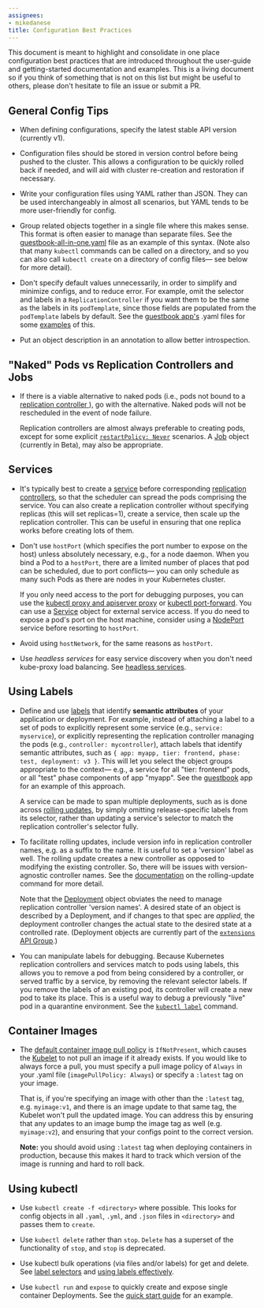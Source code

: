 ```yaml
---
assignees:
- mikedanese
title: Configuration Best Practices
---
```


This document is meant to highlight and consolidate in one place configuration best practices that are introduced throughout the user-guide and getting-started documentation and examples. This is a living document so if you think of something that is not on this list but might be useful to others, please don't hesitate to file an issue or submit a PR.

## General Config Tips

- When defining configurations, specify the latest stable API version (currently v1).

- Configuration files should be stored in version control before being pushed to the cluster. This allows a configuration to be quickly rolled back if needed, and will aid with cluster re-creation and restoration if necessary.

- Write your configuration files using YAML rather than JSON. They can be used interchangeably in almost all scenarios, but YAML tends to be more user-friendly for config.

- Group related objects together in a single file where this makes sense. This format is often easier to manage than separate files. See the [guestbook-all-in-one.yaml](https://github.com/kubernetes/kubernetes/tree/{{page.githubbranch}}/examples/guestbook/all-in-one/guestbook-all-in-one.yaml) file as an example of this syntax.
(Note also that many `kubectl` commands can be called on a directory, and so you can also call
`kubectl create` on a directory of config files— see below for more detail).

- Don't specify default values unnecessarily, in order to simplify and minimize configs, and to
  reduce error. For example, omit the selector and labels in a `ReplicationController` if you want
  them to be the same as the labels in its `podTemplate`, since those fields are populated from the
  `podTemplate` labels by default. See the [guestbook app's](https://github.com/kubernetes/kubernetes/tree/{{page.githubbranch}}/examples/guestbook/) .yaml files for some [examples](https://github.com/kubernetes/kubernetes/tree/{{page.githubbranch}}/examples/guestbook/frontend-deployment.yaml) of this.

- Put an object description in an annotation to allow better introspection.


## "Naked" Pods vs Replication Controllers and Jobs

- If there is a viable alternative to naked pods (i.e., pods not bound to a [replication controller
  ](/docs/user-guide/replication-controller)), go with the alternative. Naked pods will not be rescheduled in the
  event of node failure.

  Replication controllers are almost always preferable to creating pods, except for some explicit
  [`restartPolicy: Never`](/docs/concepts/workloads/pods/pod-lifecycle/#restart-policy) scenarios.  A
  [Job](/docs/concepts/jobs/run-to-completion-finite-workloads/) object (currently in Beta), may also be appropriate.


## Services

- It's typically best to create a [service](/docs/user-guide/services/) before corresponding [replication
  controllers](/docs/user-guide/replication-controller/), so that the scheduler can spread the pods comprising the
  service. You can also create a replication controller without specifying replicas (this will set
  replicas=1), create a service, then scale up the replication controller. This can be useful in
  ensuring that one replica works before creating lots of them.

- Don't use `hostPort` (which specifies the port number to expose on the host) unless absolutely
  necessary, e.g., for a node daemon. When you bind a Pod to a `hostPort`, there are a limited
  number of places that pod can be scheduled, due to port conflicts— you can only schedule as many
  such Pods as there are nodes in your Kubernetes cluster.

  If you only need access to the port for debugging purposes, you can use the [kubectl proxy and apiserver proxy](/docs/user-guide/connecting-to-applications-proxy/) or [kubectl port-forward](/docs/user-guide/connecting-to-applications-port-forward/).
  You can use a [Service](/docs/user-guide/services/) object for external service access.
  If you do need to expose a pod's port on the host machine, consider using a [NodePort](/docs/user-guide/services/#type-nodeport) service before resorting to `hostPort`.

- Avoid using `hostNetwork`, for the same reasons as `hostPort`.

- Use _headless services_ for easy service discovery when you don't need kube-proxy load balancing.
  See [headless services](/docs/user-guide/services/#headless-services).

## Using Labels

- Define and use [labels](/docs/user-guide/labels/) that identify __semantic attributes__ of your application or
  deployment. For example, instead of attaching a label to a set of pods to explicitly represent
  some service (e.g.,   `service: myservice`), or explicitly representing the replication
  controller managing the pods  (e.g., `controller: mycontroller`), attach labels that identify
  semantic attributes, such as `{ app: myapp, tier: frontend, phase: test, deployment: v3 }`. This
  will let you select the object groups appropriate to the context— e.g., a service for all "tier:
  frontend" pods, or all "test" phase components of app "myapp". See the
  [guestbook](https://github.com/kubernetes/kubernetes/tree/{{page.githubbranch}}/examples/guestbook/) app for an example of this approach.

  A service can be made to span multiple deployments, such as is done across [rolling updates](/docs/user-guide/kubectl/kubectl_rolling-update/), by simply omitting release-specific labels from its selector, rather than updating a service's selector to match the replication controller's selector fully.

- To facilitate rolling updates, include version info in replication controller names, e.g. as a
  suffix to the name. It is useful to set a 'version' label as well. The rolling update creates a
  new controller as opposed to modifying the existing controller. So, there will be issues with
  version-agnostic controller names. See the [documentation](/docs/user-guide/kubectl/kubectl_rolling-update/) on
  the rolling-update command for more detail.

  Note that the [Deployment](/docs/user-guide/deployments/) object obviates the need to manage replication
  controller 'version names'. A desired state of an object is described by a Deployment, and if
  changes to that spec are _applied_, the deployment controller changes the actual state to the
  desired state at a controlled rate. (Deployment objects are currently part of the [`extensions`
  API Group](/docs/api/#api-groups).)

- You can manipulate labels for debugging. Because Kubernetes replication controllers and services
  match to pods using labels, this allows you to remove a pod from being considered by a
  controller, or served traffic by a service, by removing the relevant selector labels. If you
  remove the labels of an existing pod, its controller will create a new pod to take its place.
  This is a useful way to debug a previously "live" pod in a quarantine environment. See the
  [`kubectl label`](/docs/user-guide/kubectl/kubectl_label/) command.

## Container Images

- The [default container image pull policy](/docs/concepts/containers/images/) is `IfNotPresent`, which causes the
  [Kubelet](/docs/admin/kubelet/) to not pull an image if it already exists. If you would like to
  always force a pull, you must specify a pull image policy of `Always` in your .yaml file
  (`imagePullPolicy: Always`) or specify a `:latest` tag on your image.

  That is, if you're specifying an image with other than the `:latest` tag, e.g. `myimage:v1`, and
  there is an image update to that same tag, the Kubelet won't pull the updated image. You can
  address this by ensuring that any updates to an image bump the image tag as well (e.g.
  `myimage:v2`), and ensuring that your configs point to the correct version.

  **Note:** you should avoid using `:latest` tag when deploying containers in production, because this makes it hard
  to track which version of the image is running and hard to roll back.

## Using kubectl

- Use `kubectl create -f <directory>` where possible. This looks for config objects in all `.yaml`, `.yml`, and `.json` files in `<directory>` and passes them to `create`.

- Use `kubectl delete` rather than `stop`. `Delete` has a superset of the functionality of `stop`, and `stop` is deprecated.

- Use kubectl bulk operations (via files and/or labels) for get and delete. See [label selectors](/docs/user-guide/labels/#label-selectors) and [using labels effectively](/docs/concepts/cluster-administration/manage-deployment/#using-labels-effectively).

- Use `kubectl run` and `expose` to quickly create and expose single container Deployments. See the [quick start guide](/docs/user-guide/quick-start/) for an example.


